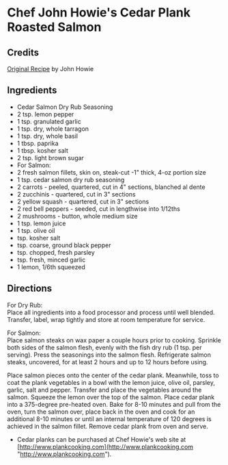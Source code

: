 # Chef John Howie's Cedar Plank Roasted Salmon 

<!-- BEGIN content -->

## Credits

[Original Recipe](http://www.seattlecooks.com/recipes/2001/cedarplanksalmon.htm "http://www.seattlecooks.com/recipes/2001/cedarplanksalmon.htm") by John Howie

## Ingredients

- Cedar Salmon Dry Rub Seasoning
- 2 tsp. lemon pepper
- 1 tsp. granulated garlic
- 1 tsp. dry, whole tarragon
- 1 tsp. dry, whole basil
- 1 tbsp. paprika
- 1 tbsp. kosher salt
- 2 tsp. light brown sugar
- For Salmon:
- 2 fresh salmon fillets, skin on, steak-cut -1" thick, 4-oz portion size
- 1 tsp. cedar salmon dry rub seasoning
- 2 carrots - peeled, quartered, cut in 4" sections, blanched al dente
- 2 zucchinis - quartered, cut in 3" sections
- 2 yellow squash - quartered, cut in 3" sections
- 2 red bell peppers - seeded, cut in lengthwise into 1/12ths
- 2 mushrooms - button, whole medium size
- 1 tsp. lemon juice
- 1 tsp. olive oil
- tsp. kosher salt
- tsp. coarse, ground black pepper
- tsp. chopped, fresh parsley
- tsp. fresh, minced garlic
- 1 lemon, 1/6th squeezed

## Directions

For Dry Rub:  
Place all ingredients into a food processor and process until well blended. Transfer, label, wrap tightly and store at room temperature for service.  
  
For Salmon:  
Place salmon steaks on wax paper a couple hours prior to cooking. Sprinkle both sides of the salmon flesh, evenly with the fish dry rub (1 tsp. per serving). Press the seasonings into the salmon flesh. Refrigerate salmon steaks, uncovered, for at least 2 hours and up to 12 hours before using.  
  
Place salmon pieces onto the center of the cedar plank. Meanwhile, toss to coat the plank vegetables in a bowl with the lemon juice, olive oil, parsley, garlic, salt and pepper. Transfer and place the vegetables around the salmon. Squeeze the lemon over the top of the salmon. Place cedar plank into a 375-degree pre-heated oven. Bake for 8-10 minutes and pull from the oven, turn the salmon over, place back in the oven and cook for an additional 8-10 minutes or until an internal temperature of 120 degrees is achieved in the salmon fillet. Remove cedar plank from oven and serve.

- Cedar planks can be purchased at Chef Howie's web site at [http://www.plankcooking.com](http://www.plankcooking.com "http://www.plankcooking.com").

<!-- END content -->

